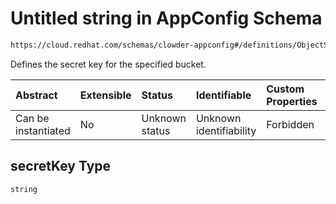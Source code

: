 # Untitled string in AppConfig Schema

```txt
https://cloud.redhat.com/schemas/clowder-appconfig#/definitions/ObjectStoreBucket/properties/secretKey
```

Defines the secret key for the specified bucket.

| Abstract            | Extensible | Status         | Identifiable            | Custom Properties | Additional Properties | Access Restrictions | Defined In                                                   |
| :------------------ | :--------- | :------------- | :---------------------- | :---------------- | :-------------------- | :------------------ | :----------------------------------------------------------- |
| Can be instantiated | No         | Unknown status | Unknown identifiability | Forbidden         | Allowed               | none                | [schema.json*](../../out/schema.json "open original schema") |

## secretKey Type

`string`
